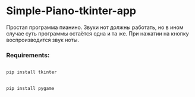 # Simple-Piano-tkinter-app
Простая программа пианино. Звуки нот должны работать, но в ином случае суть программы остаётся одна и та же. При нажатии на кнопку воспроизводится звук ноты.

<h3>Requirements:</h3>

##
    pip install tkinter

##
    pip install pygame
